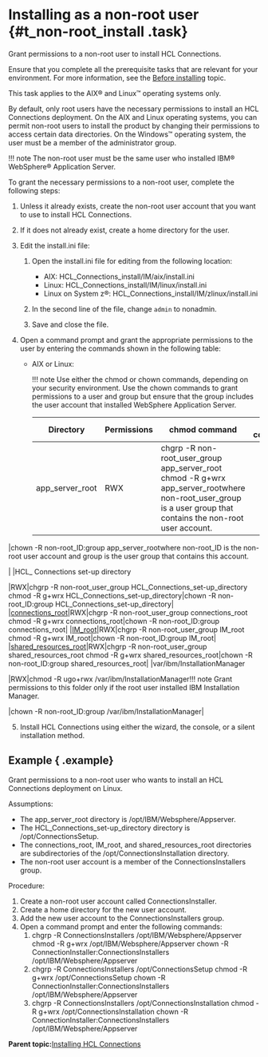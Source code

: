 # Installing as a non-root user {#t_non-root_install .task}

Grant permissions to a non-root user to install HCL Connections.

Ensure that you complete all the prerequisite tasks that are relevant for your environment. For more information, see the [Before installing](r_before_installing.md) topic.

This task applies to the AIX® and Linux™ operating systems only.

By default, only root users have the necessary permissions to install an HCL Connections deployment. On the AIX and Linux operating systems, you can permit non-root users to install the product by changing their permissions to access certain data directories. On the Windows™ operating system, the user must be a member of the administrator group.

!!! note
    The non-root user must be the same user who installed IBM® WebSphere® Application Server.

To grant the necessary permissions to a non-root user, complete the following steps:

1.  Unless it already exists, create the non-root user account that you want to use to install HCL Connections.

2.  If it does not already exist, create a home directory for the user.

3.  Edit the install.ini file:

    1.  Open the install.ini file for editing from the following location:

        -   AIX: HCL\_Connections\_install/IM/aix/install.ini
        -   Linux: HCL\_Connections\_install/IM/linux/install.ini
        -   Linux on System z®: HCL\_Connections\_install/IM/zlinux/install.ini
    2.  In the second line of the file, change `admin` to nonadmin.

    3.  Save and close the file.

4.  Open a command prompt and grant the appropriate permissions to the user by entering the commands shown in the following table:

    -   AIX or Linux:

        !!! note
    Use either the chmod or chown commands, depending on your security environment. Use the chown commands to grant permissions to a user and group but ensure that the group includes the user account that installed WebSphere Application Server.

        |Directory|Permissions|chmod command|chown command|
        |---------|-----------|-------------|-------------|
        |app\_server\_root|RWX|chgrp -R non-root\_user\_group app\_server\_root chmod -R g+wrx app\_server\_rootwhere non-root\_user\_group is a user group that contains the non-root user account.

|chown -R non-root\_ID:group app\_server\_rootwhere non-root\_ID is the non-root user account and group is the user group that contains this account.

|
        |HCL\_ Connections set-up directory

|RWX|chgrp -R non-root\_user\_group HCL\_Connections\_set-up\_directory chmod -R g+wrx HCL\_Connections\_set-up\_directory|chown -R non-root\_ID:group HCL\_Connections\_set-up\_directory|
        |[connections\_root](../plan/i_ovr_r_directory_conventions.md)|RWX|chgrp -R non-root\_user\_group connections\_root chmod -R g+wrx connections\_root|chown -R non-root\_ID:group connections\_root|
        |[IM\_root](../plan/i_ovr_r_directory_conventions.md)|RWX|chgrp -R non-root\_user\_group IM\_root chmod -R g+wrx IM\_root|chown -R non-root\_ID:group IM\_root|
        |[shared\_resources\_root](../plan/i_ovr_r_directory_conventions.md)|RWX|chgrp -R non-root\_user\_group shared\_resources\_root chmod -R g+wrx shared\_resources\_root|chown -R non-root\_ID:group shared\_resources\_root|
        |var/ibm/InstallationManager

|RWX|chmod -R ugo+rwx /var/ibm/InstallationManager!!! note
    Grant permissions to this folder only if the root user installed IBM Installation Manager.

|chown -R non-root\_ID:group /var/ibm/InstallationManager|

5.  Install HCL Connections using either the wizard, the console, or a silent installation method.


## Example { .example}

Grant permissions to a non-root user who wants to install an HCL Connections deployment on Linux.

Assumptions:

-   The app\_server\_root directory is /opt/IBM/Websphere/Appserver.
-   The HCL\_Connections\_set-up\_directory directory is /opt/ConnectionsSetup.
-   The connections\_root, IM\_root, and shared\_resources\_root directories are subdirectories of the /opt/ConnectionsInstallation directory.
-   The non-root user account is a member of the ConnectionsInstallers group.

Procedure:

1.  Create a non-root user account called ConnectionsInstaller.
2.  Create a home directory for the new user account.
3.  Add the new user account to the ConnectionsInstallers group.
4.  Open a command prompt and enter the following commands:
    1.  chgrp -R ConnectionsInstallers /opt/IBM/Websphere/Appserver chmod -R g+wrx /opt/IBM/Websphere/Appserver chown -R ConnectionInstaller:ConnectionsInstallers /opt/IBM/Websphere/Appserver
    2.  chgrp -R ConnectionsInstallers /opt/ConnectionsSetup chmod -R g+wrx /opt/ConnectionsSetup chown -R ConnectionInstaller:ConnectionsInstallers /opt/IBM/Websphere/Appserver
    3.  chgrp -R ConnectionsInstallers /opt/ConnectionsInstallation chmod -R g+wrx /opt/ConnectionsInstallation chown -R ConnectionInstaller:ConnectionsInstallers /opt/IBM/Websphere/Appserver

**Parent topic:**[Installing HCL Connections](../install/c_installing_overview.md)

